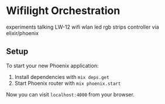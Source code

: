 # Wifilight Orchestration

experiments talking LW-12 wifi wlan led rgb strips controller via elixir/phoenix


## Setup

To start your new Phoenix application:

1. Install dependencies with `mix deps.get`
2. Start Phoenix router with `mix phoenix.start`

Now you can visit `localhost:4000` from your browser.

